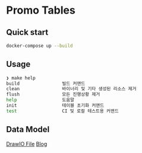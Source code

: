 # Promo Tables

## Quick start

```bash
docker-compose up --build
```

## Usage

```bash
❯ make help
build                빌드 커맨드
clean                바이너리 및 기타 생성된 리소스 제거
flush                모든 진행상황 제거
help                 도움말
init                 테이블 초기화 커맨드
test                 CI 및 로컬 테스트용 커맨드
```

## Data Model

[DrawIO File](./docs/promotion.drawio)
[Blog](https://velog.io/@d3fau1t/프로모션-상품을-관리하기위한-테이블-설계)
